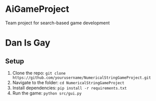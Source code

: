 # AiGameProject
Team project for search-based game development
# Dan Is Gay
## Setup
1. Clone the repo: `git clone https://github.com/yourusername/NumericalStringGameProject.git`
2. Navigate to the folder: `cd NumericalStringGameProject`
3. Install dependencies: `pip install -r requirements.txt`
4. Run the game: `python src/gui.py`
